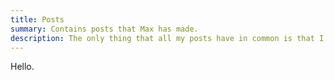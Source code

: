 ```yaml
---
title: Posts
summary: Contains posts that Max has made.
description: The only thing that all my posts have in common is that I thought they were worth writing!
---
```


Hello.
